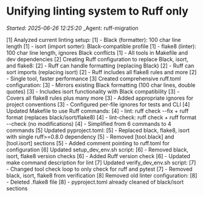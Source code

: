 # Unifying linting system to Ruff only
_Started: 2025-06-26 12:25:20_
_Agent: ruff-migration

[1] Analyzed current linting setup:
[1] - Black (formatter): 100 char line length
[1] - isort (import sorter): Black-compatible profile
[1] - flake8 (linter): 100 char line length, ignores Black conflicts
[1] - All tools in Makefile and dev dependencies
[2] Creating Ruff configuration to replace Black, isort, and flake8:
[2] - Ruff can handle formatting (replacing Black)
[2] - Ruff can sort imports (replacing isort)
[2] - Ruff includes all flake8 rules and more
[2] - Single tool, faster performance
[3] Created comprehensive ruff.toml configuration:
[3] - Mirrors existing Black formatting (100 char lines, double quotes)
[3] - Includes isort functionality with Black compatibility
[3] - Covers all flake8 rules plus many more
[3] - Added appropriate ignores for project conventions
[3] - Configured per-file ignores for tests and CLI
[4] Updated Makefile to use Ruff commands:
[4] - lint: ruff check --fix + ruff format (replaces black/isort/flake8)
[4] - lint-check: ruff check + ruff format --check (no modifications)
[4] - Simplified from 6 commands to 4 commands
[5] Updated pyproject.toml:
[5] - Replaced black, flake8, isort with single ruff>=0.8.0 dependency
[5] - Removed [tool.black] and [tool.isort] sections
[5] - Added comment pointing to ruff.toml for configuration
[6] Updated setup_dev_env.sh script:
[6] - Removed black, isort, flake8 version checks
[6] - Added Ruff version check
[6] - Updated make command description for lint
[7] Updated verify_dev_env.sh script:
[7] - Changed tool check loop to only check for ruff and pytest
[7] - Removed black, isort, flake8 from verification
[8] Removed old linter configuration:
[8] - Deleted .flake8 file
[8] - pyproject.toml already cleaned of black/isort sections
